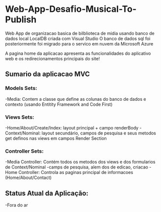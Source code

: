 # Web-App-Desafio-Musical-To-Publish

Web App de organizacao basica de bilblioteca de midia usando banco de dados local LocalDB criada com Visual Studio
O banco de dados sql foi posteriormente  foi migrado para o servico em nuvem da Microsoft Azure

A pagina home da aplicacao apresenta as funcionalidades do aplicativo web  e os redirecionamentos principais do site!

## Sumario da aplicacao MVC

  ### Models Sets: 
  
   -Media: Contem a classe que define as colunas do banco de dados e contexto (usando Entitity Framework and Code First) 
 
  ### Views Sets:
  
   -Home/About/Create/Index: layout principal + campo renderBody 
   -Context/Nominal: layout secundário, campos de pesquisa e seus metodos get definos nas views em campos Render Section
   
  ### Controller Sets:
 
   -Media Controller: Contém todos os metodos dos views e dos formularios de Context/Nominal -camps de pesquisa, alem dos de edicao, criacao
   -Home Controller: Controla as paginas principal de informacoes (Home/About/Contact)
   
## Status Atual da Aplicação: 
   
   -Fora do ar
